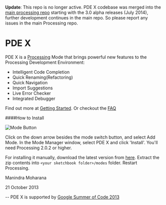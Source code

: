 **Update**: This repo is no longer active. PDE X codebase was merged into the [main processing repo](https://github.com/processing/processing/) starting with the 3.0 alpha releases (July 2014), further development continues in the main repo. So please report any issues in the main Processing repo.

PDE X
=====

PDE X is a [Processing](http://processing.org/) Mode that brings powerful new features to the Processing Development Environment: 

* Intelligent Code Completion
* Quick Renaming(Refactoring)
* Quick Navigation
* Import Suggestions
* Live Error Checker
* Integrated Debugger 

Find out more at [Getting Started](https://github.com/processing/processing-experimental/wiki/Getting-Started). Or checkout the [FAQ](https://github.com/processing/processing-experimental/wiki/FAQ)

####How to Install

![Mode Button](http://i.imgur.com/cag1y10.png)

Click on the down arrow besides the mode switch button, and select Add Mode. In the Mode Manager window, select PDE X and click 'Install'. You'll need Processing 2.0.2 or higher.

For installing it manually, download the latest version from [here](http://download.processing.org/pdeX.zip). Extract the zip contents into `<your sketchbook folder>/modes` folder. Restart Processing.

Manindra Moharana

21 October 2013

--
PDE X is supported by [Google Summer of Code 2013](http://www.google-melange.com/gsoc/homepage/google/gsoc2013)
